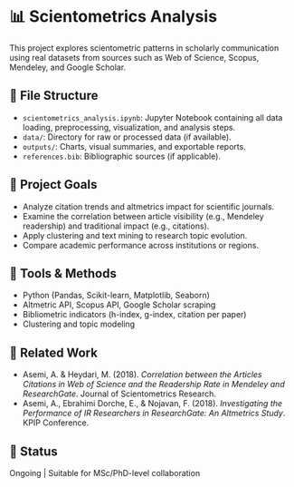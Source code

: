 # 📊 Scientometrics Analysis

This project explores scientometric patterns in scholarly communication using real datasets from sources such as Web of Science, Scopus, Mendeley, and Google Scholar.

## 📁 File Structure

- `scientometrics_analysis.ipynb`: Jupyter Notebook containing all data loading, preprocessing, visualization, and analysis steps.
- `data/`: Directory for raw or processed data (if available).
- `outputs/`: Charts, visual summaries, and exportable reports.
- `references.bib`: Bibliographic sources (if applicable).

## 🔬 Project Goals

- Analyze citation trends and altmetrics impact for scientific journals.
- Examine the correlation between article visibility (e.g., Mendeley readership) and traditional impact (e.g., citations).
- Apply clustering and text mining to research topic evolution.
- Compare academic performance across institutions or regions.

## 🔧 Tools & Methods

- Python (Pandas, Scikit-learn, Matplotlib, Seaborn)
- Altmetric API, Scopus API, Google Scholar scraping
- Bibliometric indicators (h-index, g-index, citation per paper)
- Clustering and topic modeling

## 📘 Related Work

- Asemi, A. & Heydari, M. (2018). *Correlation between the Articles Citations in Web of Science and the Readership Rate in Mendeley and ResearchGate*. Journal of Scientometrics Research.
- Asemi, A., Ebrahimi Dorche, E., & Nojavan, F. (2018). *Investigating the Performance of IR Researchers in ResearchGate: An Altmetrics Study*. KPIP Conference.

## 📌 Status

Ongoing | Suitable for MSc/PhD-level collaboration
